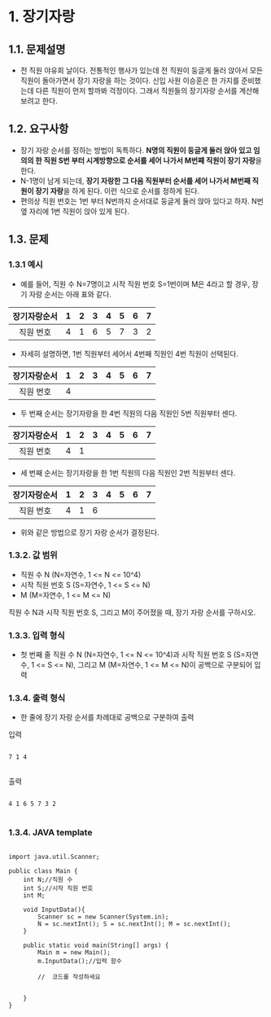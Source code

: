 # 1. 장기자랑
## 1.1. 문제설명
- 전 직원 야유회 날이다. 전통적인 행사가 있는데 전 직원이 둥글게 둘러 앉아서 모든 직원이 돌아가면서 장기 자랑을 하는 것이다. 신입 사원 이승훈은 한 가지를 준비했는데 다른 직원이 먼저 할까봐 걱정이다.
  그래서 직원들의 장기자랑 순서를 계산해 보려고 한다.

## 1.2. 요구사항
- 장기 자랑 순서를 정하는 방법이 독특하다. **N명의 직원이 둥글게 둘러 앉아 있고 임의의 한 직원 S번 부터 시계방향으로 순서를 세어 나가서 M번째 직원이 장기 자랑**을 한다.
- N-1명이 남게 되는데, **장기 자랑한 그 다음 직원부터 순서를 세어 나가서 M번째 직원이 장기 자랑**을 하게 된다. 이런 식으로 순서를 정하게 된다.
- 편의상 직원 번호는 1번 부터 N번까지 순서대로 둥글게 둘러 앉아 있다고 하자. N번 옆 자리에 1번 직원이 앉아 있게 된다.

## 1.3. 문제
### 1.3.1 예시
- 예를 들어, 직원 수 N=7명이고 시작 직원 번호 S=1번이며 M은 4라고 할 경우, 장기 자랑 순서는 아래 표와 같다.

|장기자랑순서|1|2|3|4|5|6|7|
|:---:|:---:|:---:|:---:|:---:|:---:|:---:|:---:|
|직원 번호   |4|1|6|5|7|3|2|

- 자세히 설명하면, 1번 직원부터 세어서 4번째 직원인 4번 직원이 선택된다.

|장기자랑순서|1|2|3|4|5|6|7|
|:---:|:---:|:---:|:---:|:---:|:---:|:---:|:---:|
|직원 번호   |4|||||||

- 두 번째 순서는 장기자랑을 한 4번 직원의 다음 직원인 5번 직원부터 센다.

|장기자랑순서|1|2|3|4|5|6|7|
|:---:|:---:|:---:|:---:|:---:|:---:|:---:|:---:|
|직원 번호   |4|1||||||

- 세 번째 순서는 장기자랑을 한 1번 직원의 다음 직원인 2번 직원부터 센다.

|장기자랑순서|1|2|3|4|5|6|7|
|:---:|:---:|:---:|:---:|:---:|:---:|:---:|:---:|
|직원 번호   |4|1|6|||||

- 위와 같은 방법으로 장기 자랑 순서가 결정된다.

### 1.3.2. 값 범위
- 직원 수 N (N=자연수, 1 <= N <= 10^4)
- 시작 직원 번호 S (S=자연수, 1 <= S <= N)
- M (M=자연수, 1 <= M <= N)

직원 수 N과 시작 직원 번호 S, 그리고 M이 주어졌을 때, 장기 자랑 순서를 구하시오.

### 1.3.3. 입력 형식
- 첫 번째 줄 직원 수 N (N=자연수, 1 <= N <= 10^4)과 시작 직원 번호 S (S=자연수, 1 <= S <= N), 그리고 M (M=자연수, 1 <= M <= N)이 공백으로 구분되어 입력


### 1.3.4. 출력 형식
- 한 줄에 장기 자랑 순서를 차례대로 공백으로 구분하여 출력


입력
<pre>
<code>
7 1 4
</code>
</pre>

출력
<pre>
<code>
4 1 6 5 7 3 2 
</code>
</pre>

### 1.3.4. JAVA template
<pre>
<code>
import java.util.Scanner;

public class Main {
	int N;//직원 수
	int S;//시작 직원 번호
	int M;

	void InputData(){
		Scanner sc = new Scanner(System.in);
		N = sc.nextInt(); S = sc.nextInt(); M = sc.nextInt();
	}
	
	public static void main(String[] args) {
		Main m = new Main();
		m.InputData();//입력 함수
		
		//	코드를 작성하세요


	}
}
</code>
</pre>
